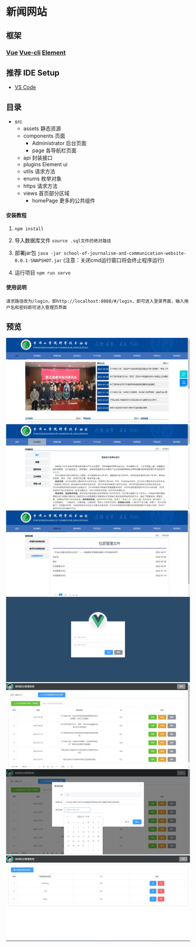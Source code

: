 # 新闻网站

## 框架
### [Vue](https://v2.cn.vuejs.org/) [Vue-cli](https://cli.vuejs.org/zh/guide/) [Element](https://element.eleme.io/#/zh-CN)

## 推荐 IDE Setup

- [VS Code](https://code.visualstudio.com/)

## 目录
- src
  - assets 静态资源
  - components 页面
    - Administrator 后台页面
    - page 各导航栏页面
  - api 封装接口
  - plugins Element ui
  - utils 请求方法
  - enums 枚举对象
  - https 请求方法
  - views 首页部分区域
    - homePage 更多的公共组件
  
#### 安装教程

1.  ```npm install```

2.  导入数据库文件
    ```source .sql文件的绝对路径```

3.  部署jar包
    ```java -jar school-of-journalism-and-communication-website-0.0.1-SNAPSHOT.jar```
    (注意：关闭cmd运行窗口将会终止程序运行)

4.  运行项目
    ```npm run serve```

#### 使用说明
    请求路径改为/login，即http://localhost:8080/#/login，即可进入登录界面，输入用户名和密码即可进入管理员界面

## 预览
![主页](./src/assets/preview/home.jpg)
![概况](./src/assets/preview/info.jpg)
![文件](./src/assets/preview/file.jpg)
![登录](./src/assets/preview/login.jpg)
![后台](./src/assets/preview/backstage.jpg)
![修改](./src/assets/preview/xiugai.jpg)
![注册](./src/assets/preview/zhuce.jpg)
